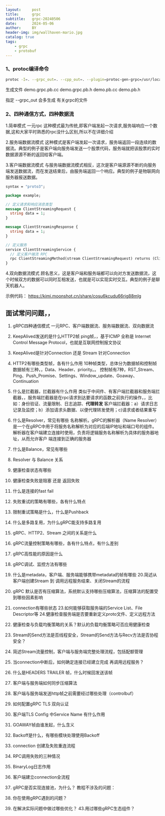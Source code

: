 ```yaml
---
layout:     post
title:      grpc
subtitle:   grpc-20240506
date:       2024-05-06
author:     BY
header-img: img/wallhaven-mario.jpg
catalog: true
tags:
    - grpc
    - protobuf
---
```



### 1、protoc编译命令

```bash
protoc -I=. --grpc_out=. --cpp_out=. --plugin=protoc-gen-grpc=/usr/local/bin/grpc_cpp_plugin demo.proto
```
生成文件
demo.grpc.pb.cc
demo.grpc.pb.h
demo.pb.cc
demo.pb.h

指定 --grpc_out 会多生成 有关grpc的文件

### 2、四种通信方式，四种数据流
1.简单模式 一元rpc
这种模式最为传统,即客户端发起一次请求,服务端响应一个数据,这和大家平时熟悉的rpc没什么区别,所以不在详细介绍

2.服务端数据流模式
这种模式是客户端发起一次请求，服务端返回一段连续的数据流。典型的例子是客户端向服务端发送一个股票代码，服务端就把该股票的实时数据源源不断的返回给客户端。


3.客户端数据流模式
与服务端数据流模式相反，这次是客户端源源不断的向服务端发送数据流，而在发送结束后，由服务端返回一个响应。典型的例子是物联网向服务器报送数据。
```proto
syntax = "proto3";

package example;

// 定义请求和响应消息类型
message ClientStreamingRequest {
  string data = 1;
}

message ClientStreamingResponse {
  string data = 1;
}

// 定义服务
service ClientStreamingService {
  // 定义客户端流 RPC
  rpc ClientStreamingMethod(stream ClientStreamingRequest) returns (ClientStreamingResponse);
}
```


4.双向数据流模式
顾名思义，这是客户端和服务端都可以向对方发送数据流，这个时候双方的数据可以同时互相发送，也就是可以实现实时交互。典型的例子是聊天机器人。

示例代码：
https://kimi.moonshot.cn/share/cosu6kcudu66rig88mlg


## 面试常问问题，，
1. gRPC四种通信模式
    一元RPC、客户端数据流、服务端数据流、双向数据流
2. KeepAlived发送的是什么HTTP2帧
    ping帧，，基于ICMP 全称是 Internet Control Message Protocol，也就是互联网控制报文协议
3. KeepAlived是针对Connection 还是 Stream
    针对Connection
4. HTTP2有哪些类型帧，各有什么作用
    10种帧类型，总体分为数据帧和控制帧
   数据帧有三种，，Data、Header、priority。。
   控制帧有7种，RST_Stream、Ping、Push_Promise、Settings、Window_update、Goaway、Continuation         
6. 什么是拦截器，拦截器有什么作用
    类似于中间件、有客户端拦截器和服务端拦截器，，服务端拦截器是在rpc请求到达要请求的函数之前执行的操作，，比如：身份验证、流量限制、日志追踪、**代理转发**
    客户端拦截器：a）请求日志记录及监控；b）添加请求头数据、以便代理转发使用；c)请求或者结果重写
8. 什么是Resolver，常见有哪些
    名称解析。gRPC的解析器（Name Resolver）是一个在gRPC中用于将服务名称解析为对应的后端IP地址和端口号的组件。解析器在客户端建立连接时使用，负责将逻辑服务名称解析为具体的服务器地址，从而允许客户     端连接到正确的服务器
9. 什么是Balance，常见有哪些

10. Resolver 与 Balance 关系
11. 健康检查状态有哪些
12. 健康检查失败是阻塞 还是 返回失败
13. 什么是连接的fast fail
14. 失败重试的策略有哪些，各有什么特点
15. 限制重试策略是什么，什么是Pushback
16. 什么是多路复用，为什么gRPC能支持多路复用
17. gRPC、HTTP2、Stream 之间的关系是什么
18. gRPC流量控制策略有哪些，各有什么特点，有什么差别
19. gRPC高性能的原因是什么
20. gRPC调试、监控方法有哪些
21. 什么是metadata，客户端、服务端能够携带metadata的帧有哪些
20.简述从客户端创建Stream 到 调用远程服务结束、关闭Stream的流程
22. gRPC 默认是否有压缩算法，系统默认支持哪些压缩算法，压缩算法的配置受到哪些因素影响
23. connection有哪些状态
23.如何能够获取服务端的Service List、File Descriptor等
24.健康检查服务端是否要重新定义proto文件、定义远程方法
25. 健康检查与负载均衡策略的关系？默认的负载均衡策略可否应用健康检查
26. Stream的Send方法是否线程安全，Stream的Send方法与Recv方法是否协程安全？
27. 简述Stream流量控制，客户端与服务端完整处理流程，包括配额管理
28. 当connection中断后，如何确定连接已经建立完成 再调用远程服务？
29. 什么是HEADERS TRAILER 帧，什么时候回发送该帧
30. 客户端与服务端如何同步压缩算法
31. 客户端与服务端发送http帧之前需要经过哪些处理（controlbuf）
32. 如何配置gRPC TLS 双向认证
33. 客户端TLS Config 中Service Name 有什么作用
34. GOAWAY帧由谁发起，什么含义
35. Backoff是什么，有哪些模块处理使用Backoff
36. connection 创建及失败重连流程
37. RPC调用失败的三种情况
38. BinaryLog日志作用
39. 客户端建立connection全流程
40. gRPC是否实现连接池，为什么？
教程不涉及的问题：
41. 你在使用gRPC遇到的问题？
42. 在解决实际问题中做过哪些优化？
43.用过哪些gRPC生态组件？

